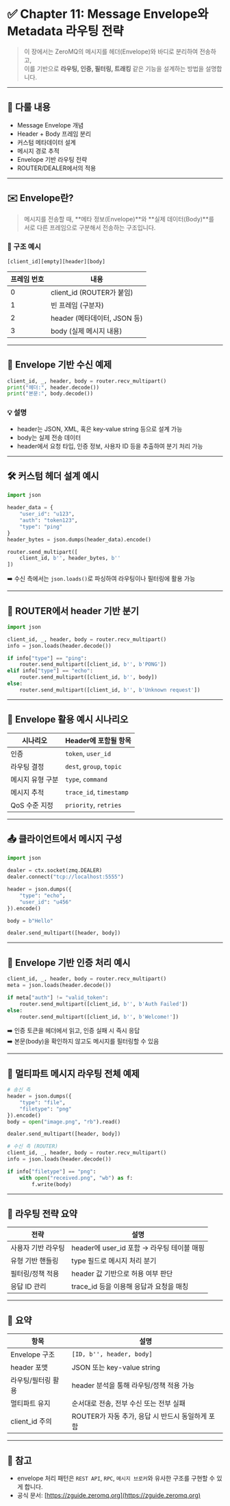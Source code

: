 
# ✅ Chapter 11: Message Envelope와 Metadata 라우팅 전략

> 이 장에서는 ZeroMQ의 메시지를 헤더(Envelope)와 바디로 분리하여 전송하고,  
> 이를 기반으로 **라우팅, 인증, 필터링, 트래킹** 같은 기능을 설계하는 방법을 설명합니다.

---

## 📌 다룰 내용

- Message Envelope 개념
- Header + Body 프레임 분리
- 커스텀 메타데이터 설계
- 메시지 경로 추적
- Envelope 기반 라우팅 전략
- ROUTER/DEALER에서의 적용

---

## ✉️ Envelope란?

> 메시지를 전송할 때, **메타 정보(Envelope)**와 **실제 데이터(Body)**를  
> 서로 다른 프레임으로 구분해서 전송하는 구조입니다.

### 🧠 구조 예시

```text
[client_id][empty][header][body]
```

| 프레임 번호 | 내용                          |
|-------------|-------------------------------|
| 0           | client_id (ROUTER가 붙임)     |
| 1           | 빈 프레임 (구분자)             |
| 2           | header (메타데이터, JSON 등)  |
| 3           | body (실제 메시지 내용)        |

---

## 🧪 Envelope 기반 수신 예제

```python
client_id, _, header, body = router.recv_multipart()
print("헤더:", header.decode())
print("본문:", body.decode())
```

### 💡 설명

- header는 JSON, XML, 혹은 key-value string 등으로 설계 가능
- body는 실제 전송 데이터
- header에서 요청 타입, 인증 정보, 사용자 ID 등을 추출하여 분기 처리 가능

---

## 🛠 커스텀 헤더 설계 예시

```python
import json

header_data = {
    "user_id": "u123",
    "auth": "token123",
    "type": "ping"
}
header_bytes = json.dumps(header_data).encode()

router.send_multipart([
    client_id, b'', header_bytes, b''
])
```

➡️ 수신 측에서는 `json.loads()`로 파싱하여 라우팅이나 필터링에 활용 가능

---

## 🧪 ROUTER에서 header 기반 분기

```python
import json

client_id, _, header, body = router.recv_multipart()
info = json.loads(header.decode())

if info["type"] == "ping":
    router.send_multipart([client_id, b'', b'PONG'])
elif info["type"] == "echo":
    router.send_multipart([client_id, b'', body])
else:
    router.send_multipart([client_id, b'', b'Unknown request'])
```

---

## 🔁 Envelope 활용 예시 시나리오

| 시나리오                 | Header에 포함될 항목             |
|--------------------------|----------------------------------|
| 인증                      | `token`, `user_id`               |
| 라우팅 결정               | `dest`, `group`, `topic`         |
| 메시지 유형 구분          | `type`, `command`                |
| 메시지 추적               | `trace_id`, `timestamp`          |
| QoS 수준 지정             | `priority`, `retries`            |

---

## 📤 클라이언트에서 메시지 구성

```python
import json

dealer = ctx.socket(zmq.DEALER)
dealer.connect("tcp://localhost:5555")

header = json.dumps({
    "type": "echo",
    "user_id": "u456"
}).encode()

body = b"Hello"

dealer.send_multipart([header, body])
```

---

## 🛂 Envelope 기반 인증 처리 예시

```python
client_id, _, header, body = router.recv_multipart()
meta = json.loads(header.decode())

if meta["auth"] != "valid_token":
    router.send_multipart([client_id, b'', b'Auth Failed'])
else:
    router.send_multipart([client_id, b'', b'Welcome!'])
```

➡️ 인증 토큰을 헤더에서 읽고, 인증 실패 시 즉시 응답  
➡️ 본문(body)을 확인하지 않고도 메시지를 필터링할 수 있음

---

## 🧪 멀티파트 메시지 라우팅 전체 예제

```python
# 송신 측
header = json.dumps({
    "type": "file",
    "filetype": "png"
}).encode()
body = open("image.png", "rb").read()

dealer.send_multipart([header, body])
```

```python
# 수신 측 (ROUTER)
client_id, _, header, body = router.recv_multipart()
info = json.loads(header.decode())

if info["filetype"] == "png":
    with open("received.png", "wb") as f:
        f.write(body)
```

---

## 🧵 라우팅 전략 요약

| 전략                        | 설명                                          |
|-----------------------------|-----------------------------------------------|
| 사용자 기반 라우팅           | header에 user_id 포함 → 라우팅 테이블 매핑     |
| 유형 기반 핸들링             | type 필드로 메시지 처리 분기                  |
| 필터링/정책 적용             | header 값 기반으로 허용 여부 판단             |
| 응답 ID 관리                | trace_id 등을 이용해 응답과 요청을 매칭        |

---

## 📎 요약

| 항목               | 설명                                              |
|--------------------|---------------------------------------------------|
| Envelope 구조       | `[ID, b'', header, body]`                         |
| header 포맷        | JSON 또는 key-value string                        |
| 라우팅/필터링 활용 | header 분석을 통해 라우팅/정책 적용 가능          |
| 멀티파트 유지       | 순서대로 전송, 전부 수신 또는 전부 실패           |
| client_id 주의      | ROUTER가 자동 추가, 응답 시 반드시 동일하게 포함  |

---

## 📝 참고

- envelope 처리 패턴은 `REST API`, `RPC`, `메시지 브로커`와 유사한 구조를 구현할 수 있게 합니다.
- 공식 문서: [https://zguide.zeromq.org](https://zguide.zeromq.org)